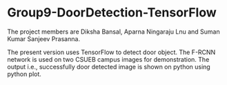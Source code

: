 # Group9-DoorDetection-TensorFlow

The project members are Diksha Bansal, Aparna Ningaraju Lnu and Suman Kumar Sanjeev Prasanna.

The present version uses TensorFlow to detect door object. The F-RCNN network is used on two CSUEB campus images for demonstration. The output i.e., successfully door detected image is shown on python using python plot.


